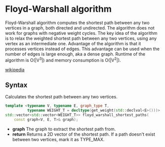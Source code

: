 # Floyd-Warshall algorithm

Floyd-Warshall algorithm computes the shortest path between any two vertices in a graph, both directed and undirected.
The algorithm does not work for graphs with negative weight cycles.
The key idea of the algorithm is to relax the weighted shortest path between any two vertices, using any vertex as an
intermediate one.
Advantage of the algorithm is that it processes vertices instead of edges. This advantage can be used when the number of
edges is large enough, aka a dense graph.
Runtime of the algorithm is O(|V<sup>3</sup>|) and memory consumption is O(|V<sup>2</sup>|).

[wikipedia](https://en.wikipedia.org/wiki/Floyd%E2%80%93Warshall_algorithm)

## Syntax

Calculates the shortest path between any two vertices.

```cpp
template <typename V, typename E, graph_type T,
          typename WEIGHT_T = decltype(get_weight(std::declval<E>()))>
std::vector<std::vector<WEIGHT_T>> floyd_warshall_shortest_paths(
    const graph<V, E, T>& graph);
```

- **graph** The graph to extract the shortest path from.
- **return** Returns a 2D vector of the shortest path. If a path doesn't exist between two vertices, mark it as
  TYPE_MAX.
